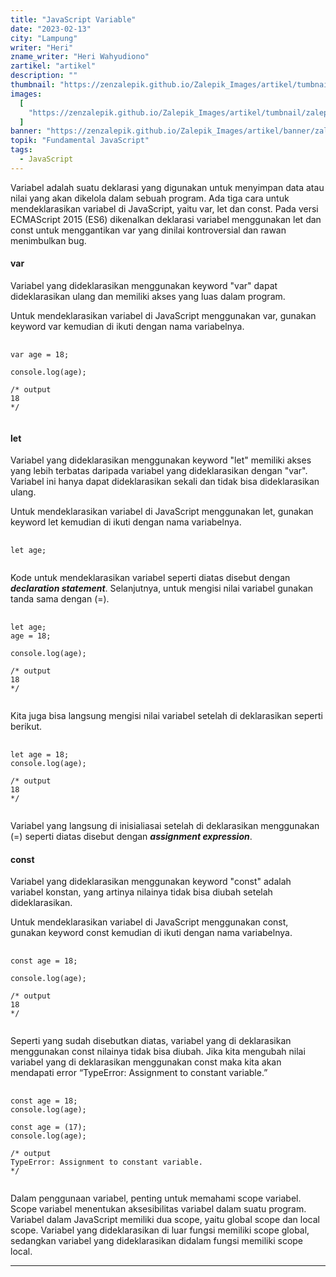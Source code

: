 ```yaml
---
title: "JavaScript Variable"
date: "2023-02-13"
city: "Lampung"
writer: "Heri"
zname_writer: "Heri Wahyudiono"
zartikel: "artikel"
description: ""
thumbnail: "https://zenzalepik.github.io/Zalepik_Images/artikel/tumbnail/zalepik_thumbnail_javascript%20variable.png"
images:
  [
    "https://zenzalepik.github.io/Zalepik_Images/artikel/tumbnail/zalepik_thumbnail_javascript%20variable.png",
  ]
banner: "https://zenzalepik.github.io/Zalepik_Images/artikel/banner/zalepik_banner_javascript%20variable.png"
topik: "Fundamental JavaScript"
tags:
  - JavaScript
---
```


Variabel adalah suatu deklarasi yang digunakan untuk menyimpan data atau nilai yang akan dikelola dalam sebuah program. Ada tiga cara untuk mendeklarasikan variabel di JavaScript, yaitu var, let dan const. Pada versi ECMAScript 2015 (ES6) dikenalkan deklarasi variabel menggunakan let dan const untuk menggantikan var yang dinilai kontroversial dan rawan menimbulkan bug.

#### var

Variabel yang dideklarasikan menggunakan keyword "var" dapat dideklarasikan ulang dan memiliki akses yang luas dalam program.

<div class="zbarisbaru"></div>

Untuk mendeklarasikan variabel di JavaScript menggunakan var, gunakan keyword var kemudian di ikuti dengan nama variabelnya.

<pre class="language-javascript">
  <code class="language-javascript">
var age = 18;

console.log(age);

/* output
18
*/
  </code>
</pre>

#### let

Variabel yang dideklarasikan menggunakan keyword "let" memiliki akses yang lebih terbatas daripada variabel yang dideklarasikan dengan "var". Variabel ini hanya dapat dideklarasikan sekali dan tidak bisa dideklarasikan ulang.

<div class="zbarisbaru"></div>

Untuk mendeklarasikan variabel di JavaScript menggunakan let, gunakan keyword let kemudian di ikuti dengan nama variabelnya.

<pre class="language-javascript">
  <code class="language-javascript">
let age;
  </code>
</pre>

Kode untuk mendeklarasikan variabel seperti diatas disebut dengan ***declaration statement***. Selanjutnya, untuk mengisi nilai variabel gunakan tanda sama dengan (=).

<pre class="language-javascript">
  <code class="language-javascript">
let age;
age = 18;

console.log(age);

/* output
18
*/
  </code>
</pre>

Kita juga bisa langsung mengisi nilai variabel setelah di deklarasikan seperti berikut.

<pre class="language-javascript">
  <code class="language-javascript">
let age = 18;
console.log(age);

/* output
18
*/
  </code>
</pre>

Variabel yang langsung di inisialiasai setelah di deklarasikan menggunakan (=) seperti diatas disebut dengan ***assignment expression***.

#### const

Variabel yang dideklarasikan menggunakan keyword "const" adalah variabel konstan, yang artinya nilainya tidak bisa diubah setelah dideklarasikan.

<div class="zbarisbaru"></div>

Untuk mendeklarasikan variabel di JavaScript menggunakan const, gunakan keyword const kemudian di ikuti dengan nama variabelnya.

<pre class="language-javascript">
  <code class="language-javascript">
const age = 18;

console.log(age);

/* output
18
*/
  </code>
</pre>

Seperti yang sudah disebutkan diatas, variabel yang di deklarasikan menggunakan const nilainya tidak bisa diubah. Jika kita mengubah nilai variabel yang di deklarasikan menggunakan const maka kita akan mendapati error “TypeError: Assignment to constant variable.”

<pre class="language-javascript">
  <code class="language-javascript">
const age = 18;
console.log(age);

const age = (17);
console.log(age);

/* output
TypeError: Assignment to constant variable.
*/
   </code>
</pre>

<div class="zbarisbaru"></div>

Dalam penggunaan variabel, penting untuk memahami scope variabel. Scope variabel menentukan aksesibilitas variabel dalam suatu program. Variabel dalam JavaScript memiliki dua scope, yaitu global scope dan local scope. Variabel yang dideklarasikan di luar fungsi memiliki scope global, sedangkan variabel yang dideklarasikan didalam fungsi memiliki scope local.

<div class="zbarisbaru"></div>
<div class="zbarisbaru"></div>

---
